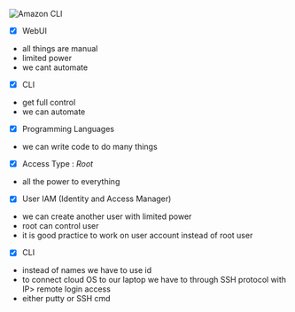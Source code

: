 ![Amazon CLI](https://user-images.githubusercontent.com/49730521/84362616-2256ce80-abeb-11ea-976e-86df190b5f6b.jpg)

- [x] WebUI
- all things are manual
- limited power
- we cant automate

- [x] CLI
- get full control
- we can automate

- [x] Programming Languages
- we can write code to do many things

- [x] Access Type : _Root_
- all the power to everything

- [x] User IAM (Identity and Access Manager)
- we can create another user with limited power
- root can control user
- it is good practice to work on user account instead of root user

- [x] CLI 
- instead of names we have to use id
- to connect cloud OS to our laptop we have to through SSH protocol with IP> remote login access
- either putty or SSH cmd

